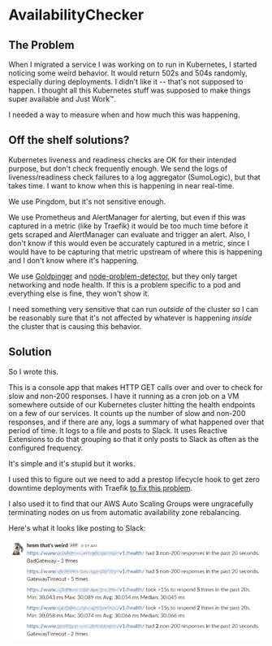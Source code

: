 # AvailabilityChecker

## The Problem

When I migrated a service I was working on to run in Kubernetes, I started noticing some 
weird behavior. It would return 502s and 504s randomly, especially during deployments. 
I didn't like it -- that's not supposed to happen. I thought all this Kubernetes stuff 
was supposed to make things super available and Just Work™.

I needed a way to measure when and how much this was happening. 

## Off the shelf solutions?

Kubernetes liveness and readiness checks are OK for their intended purpose, but don't 
check frequently enough. We send the logs of liveness/readiness check failures to a 
log aggregator (SumoLogic), but that takes time. I want to know when this is happening 
in near real-time. 

We use Pingdom, but it's not sensitive enough. 

We use Prometheus and AlertManager for alerting, but even if this was captured in a 
metric (like by Traefik) it would be too much time before it gets scraped and 
AlertManager can evaluate and trigger an alert. Also, I don't know if this would
even be accurately captured in a metric, since I would have to be capturing that 
metric upstream of where this is happening and I don't know where it's happening. 

We use [Goldpinger](https://github.com/bloomberg/goldpinger) and 
[node-problem-detector](https://github.com/kubernetes/node-problem-detector), but 
they only target networking and node health. If this is a problem specific to a pod 
and everything else is fine, they won't show it.

I need something very sensitive that can run _outside_ of the cluster so I can be 
reasonably sure that it's not affected by whatever is happening _inside_ the cluster 
that is causing this behavior.

## Solution

So I wrote this.

This is a console app that makes HTTP GET calls over and over to check for slow and 
non-200 responses. I have it running as a cron job on a VM somewhere outside of our 
Kubernetes cluster hitting the health endpoints on a few of our services. It counts 
up the number of slow and non-200 responses, and if there are any, logs a summary 
of what happened over that period of time. It logs to a file and posts to Slack. 
It uses Reactive Extensions to do that grouping so that it only posts to Slack as 
often as the configured frequency.

It's simple and it's stupid but it works.

I used this to figure out we need to add a prestop lifecycle hook to get zero 
downtime deployments with Traefik [to fix
this problem](https://blog.sebastian-daschner.com/entries/zero-downtime-updates-kubernetes).

I also used it to find that our AWS Auto Scaling Groups were ungracefully terminating 
nodes on us from automatic availability zone rebalancing.

Here's what it looks like posting to Slack:

<p align="center">
  <img src="ReadmeImages/SlackMessages.png">
</p>
